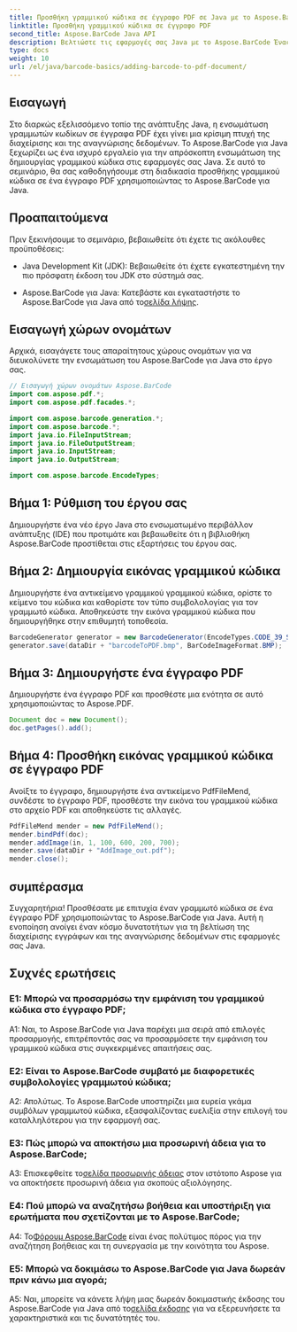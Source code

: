 ```yaml
---
title: Προσθήκη γραμμικού κώδικα σε έγγραφο PDF σε Java με το Aspose.BarCode
linktitle: Προσθήκη γραμμικού κώδικα σε έγγραφο PDF
second_title: Aspose.BarCode Java API
description: Βελτιώστε τις εφαρμογές σας Java με το Aspose.BarCode Ένας βήμα προς βήμα οδηγός για την προσθήκη γραμμωτών κωδίκων σε έγγραφα PDF.
type: docs
weight: 10
url: /el/java/barcode-basics/adding-barcode-to-pdf-document/
---
```

## Εισαγωγή

Στο διαρκώς εξελισσόμενο τοπίο της ανάπτυξης Java, η ενσωμάτωση γραμμωτών κωδίκων σε έγγραφα PDF έχει γίνει μια κρίσιμη πτυχή της διαχείρισης και της αναγνώρισης δεδομένων. Το Aspose.BarCode για Java ξεχωρίζει ως ένα ισχυρό εργαλείο για την απρόσκοπτη ενσωμάτωση της δημιουργίας γραμμικού κώδικα στις εφαρμογές σας Java. Σε αυτό το σεμινάριο, θα σας καθοδηγήσουμε στη διαδικασία προσθήκης γραμμικού κώδικα σε ένα έγγραφο PDF χρησιμοποιώντας το Aspose.BarCode για Java.

## Προαπαιτούμενα

Πριν ξεκινήσουμε το σεμινάριο, βεβαιωθείτε ότι έχετε τις ακόλουθες προϋποθέσεις:

- Java Development Kit (JDK): Βεβαιωθείτε ότι έχετε εγκατεστημένη την πιο πρόσφατη έκδοση του JDK στο σύστημά σας.

-  Aspose.BarCode για Java: Κατεβάστε και εγκαταστήστε το Aspose.BarCode για Java από το[σελίδα λήψης](https://releases.aspose.com/barcode/java/).

## Εισαγωγή χώρων ονομάτων

Αρχικά, εισαγάγετε τους απαραίτητους χώρους ονομάτων για να διευκολύνετε την ενσωμάτωση του Aspose.BarCode για Java στο έργο σας.

```java
// Εισαγωγή χώρων ονομάτων Aspose.BarCode
import com.aspose.pdf.*;
import com.aspose.pdf.facades.*;

import com.aspose.barcode.generation.*;
import com.aspose.barcode.*;
import java.io.FileInputStream;
import java.io.FileOutputStream;
import java.io.InputStream;
import java.io.OutputStream;

import com.aspose.barcode.EncodeTypes;
```

## Βήμα 1: Ρύθμιση του έργου σας

Δημιουργήστε ένα νέο έργο Java στο ενσωματωμένο περιβάλλον ανάπτυξης (IDE) που προτιμάτε και βεβαιωθείτε ότι η βιβλιοθήκη Aspose.BarCode προστίθεται στις εξαρτήσεις του έργου σας.

## Βήμα 2: Δημιουργία εικόνας γραμμικού κώδικα

Δημιουργήστε ένα αντικείμενο γραμμικού γραμμικού κώδικα, ορίστε το κείμενο του κώδικα και καθορίστε τον τύπο συμβολολογίας για τον γραμμωτό κώδικα. Αποθηκεύστε την εικόνα γραμμικού κώδικα που δημιουργήθηκε στην επιθυμητή τοποθεσία.

```java
BarcodeGenerator generator = new BarcodeGenerator(EncodeTypes.CODE_39_STANDARD, "1234567");
generator.save(dataDir + "barcodeToPDF.bmp", BarCodeImageFormat.BMP);
```

## Βήμα 3: Δημιουργήστε ένα έγγραφο PDF

Δημιουργήστε ένα έγγραφο PDF και προσθέστε μια ενότητα σε αυτό χρησιμοποιώντας το Aspose.PDF.

```java
Document doc = new Document();
doc.getPages().add();
```

## Βήμα 4: Προσθήκη εικόνας γραμμικού κώδικα σε έγγραφο PDF

Ανοίξτε το έγγραφο, δημιουργήστε ένα αντικείμενο PdfFileMend, συνδέστε το έγγραφο PDF, προσθέστε την εικόνα του γραμμικού κώδικα στο αρχείο PDF και αποθηκεύστε τις αλλαγές.

```java
PdfFileMend mender = new PdfFileMend();
mender.bindPdf(doc);
mender.addImage(in, 1, 100, 600, 200, 700);
mender.save(dataDir + "AddImage_out.pdf");
mender.close();
```

## συμπέρασμα

Συγχαρητήρια! Προσθέσατε με επιτυχία έναν γραμμωτό κώδικα σε ένα έγγραφο PDF χρησιμοποιώντας το Aspose.BarCode για Java. Αυτή η ενοποίηση ανοίγει έναν κόσμο δυνατοτήτων για τη βελτίωση της διαχείρισης εγγράφων και της αναγνώρισης δεδομένων στις εφαρμογές σας Java.

## Συχνές ερωτήσεις

### Ε1: Μπορώ να προσαρμόσω την εμφάνιση του γραμμικού κώδικα στο έγγραφο PDF;

A1: Ναι, το Aspose.BarCode για Java παρέχει μια σειρά από επιλογές προσαρμογής, επιτρέποντάς σας να προσαρμόσετε την εμφάνιση του γραμμικού κώδικα στις συγκεκριμένες απαιτήσεις σας.

### Ε2: Είναι το Aspose.BarCode συμβατό με διαφορετικές συμβολολογίες γραμμωτού κώδικα;

Α2: Απολύτως. Το Aspose.BarCode υποστηρίζει μια ευρεία γκάμα συμβόλων γραμμωτού κώδικα, εξασφαλίζοντας ευελιξία στην επιλογή του καταλληλότερου για την εφαρμογή σας.

### Ε3: Πώς μπορώ να αποκτήσω μια προσωρινή άδεια για το Aspose.BarCode;

 A3: Επισκεφθείτε το[σελίδα προσωρινής άδειας](https://purchase.aspose.com/temporary-license/) στον ιστότοπο Aspose για να αποκτήσετε προσωρινή άδεια για σκοπούς αξιολόγησης.

### Ε4: Πού μπορώ να αναζητήσω βοήθεια και υποστήριξη για ερωτήματα που σχετίζονται με το Aspose.BarCode;

 Α4: Το[Φόρουμ Aspose.BarCode](https://forum.aspose.com/c/barcode/13) είναι ένας πολύτιμος πόρος για την αναζήτηση βοήθειας και τη συνεργασία με την κοινότητα του Aspose.

### Ε5: Μπορώ να δοκιμάσω το Aspose.BarCode για Java δωρεάν πριν κάνω μια αγορά;

 A5: Ναι, μπορείτε να κάνετε λήψη μιας δωρεάν δοκιμαστικής έκδοσης του Aspose.BarCode για Java από το[σελίδα έκδοσης](https://releases.aspose.com/) για να εξερευνήσετε τα χαρακτηριστικά και τις δυνατότητές του.